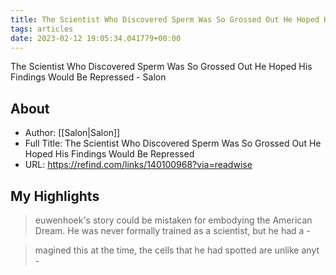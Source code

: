 ```yaml
---
title: The Scientist Who Discovered Sperm Was So Grossed Out He Hoped His Findings Would Be Repressed (Highlights)
tags: articles
date: 2023-02-12 19:05:34.041779+00:00
---
```

The Scientist Who Discovered Sperm Was So Grossed Out He Hoped His Findings Would Be Repressed - Salon

## About
- Author: [[Salon|Salon]]
- Full Title: The Scientist Who Discovered Sperm Was So Grossed Out He Hoped His Findings Would Be Repressed
- URL: https://refind.com/links/140100968?via=readwise

## My Highlights
> euwenhoek&#39;s story could be mistaken for embodying the American Dream. He was never formally trained as a scientist, but he had a
\- 

> magined this at the time, the cells that he had spotted are unlike anyt
\- 

